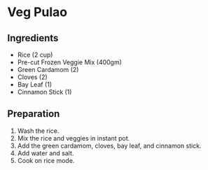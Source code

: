 # Veg Pulao

## Ingredients

- Rice (2 cup)
- Pre-cut Frozen Veggie Mix (400gm)
- Green Cardamom (2)
- Cloves (2)
- Bay Leaf (1)
- Cinnamon Stick (1)


## Preparation

1. Wash the rice.
2. Mix the rice and veggies in instant pot.
3. Add the green cardamom, cloves, bay leaf, and cinnamon stick.
4. Add water and salt.
5. Cook on rice mode.


